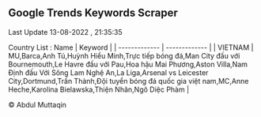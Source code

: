 

## Google Trends Keywords Scraper 
 
Last Update 13-08-2022 , 21:35:35

Country List :
 Name  | Keyword |
| ------------- | ------------- |
| VIETNAM | MU,Barca,Anh Tú,Huỳnh Hiểu Minh,Trực tiếp bóng đá,Man City đấu với Bournemouth,Le Havre đấu với Pau,Hoa hậu Mai Phương,Aston Villa,Nam Định đấu Với Sông Lam Nghệ An,La Liga,Arsenal vs Leicester City,Dortmund,Trấn Thành,Đội tuyển bóng đá quốc gia việt nam,MC,Anne Heche,Karolina Bielawska,Thiện Nhân,Ngô Diệc Phàm |



© Abdul Muttaqin 
